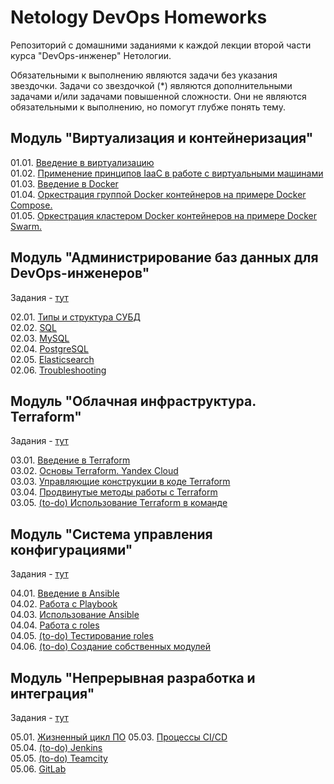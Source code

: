 # Netology DevOps Homeworks

Репозиторий с домашними заданиями к каждой лекции второй части курса "DevOps-инженер" Нетологии.

Обязательными к выполнению являются задачи без указания звездочки. Задачи со звездочкой (*) являются дополнительными
задачами и/или задачами повышенной сложности. Они не являются обязательными к выполнению, но помогут глубже понять тему.

## Модуль "Виртуализация и контейнеризация"

01.01. [Введение в виртуализацию](01-virt-01-basics)  
01.02. [Применение принципов IaaC в работе с виртуальными машинами](01-virt-02-iaac)  
01.03. [Введение в Docker](01-virt-03-docker)  
01.04. [Оркестрация группой Docker контейнеров на примере Docker Compose.](01-virt-04-docker-compose)  
01.05. [Оркестрация кластером Docker контейнеров на примере Docker Swarm.](01-virt-05-docker-swarm)  

## Модуль "Администрирование баз данных для DevOps-инженеров"

Задания - [тут](https://github.com/netology-code/bd-dev-homeworks)  

02.01. [Типы и структура СУБД](02-db-01-basics)  
02.02. [SQL](02-db-02-sql)  
02.03. [MySQL](02-db-03-mysql)  
02.04. [PostgreSQL](02-db-04-postgresql)  
02.05. [Elasticsearch](02-db-05-elastic)  
02.06. [Troubleshooting](02-db-06-troubleshooting)

## Модуль "Облачная инфраструктура. Terraform"

Задания - [тут](https://github.com/netology-code/ter-homeworks)

03.01. [Введение в Terraform](03-ter-01-intro)  
03.02. [Основы Terraform. Yandex Cloud](03-ter-02-basics)  
03.03. [Управляющие конструкции в коде Terraform](03-ter-03-structures)  
03.04. [Продвинутые методы работы с Terraform](03-ter-04-advanced)  
03.05. [(to-do) Использование Terraform в команде](03-ter-05-teamwork)

## Модуль "Система управления конфигурациями"

Задания - [тут](https://github.com/netology-code/mnt-homeworks/tree/MNT-video)

04.01. [Введение в Ansible](04-ansible-01-base)  
04.02. [Работа с Playbook](04-ansible-02-playbook)  
04.03. [Использование Ansible](04-ansible-03-yandex)  
04.04. [Работа с roles](04-ansible-04-role)  
04.05. [(to-do) Тестирование roles](04-ansible-05-testing)  
04.06. [(to-do) Создание собственных модулей](04-ansible-06-module)

## Модуль "Непрерывная разработка и интеграция"

Задания - [тут](https://github.com/netology-code/mnt-homeworks/tree/MNT-video)

05.01. [Жизненный цикл ПО](05-ci-01-intro)
05.03. [Процессы CI/CD](05-ci-03-cicd)  
05.04. [(to-do) Jenkins](05-ci-04-jenkins)  
05.05. [(to-do) Teamcity](05-ci-05-teamcity)  
05.06. [GitLab](05-ci-06-gitlab)  